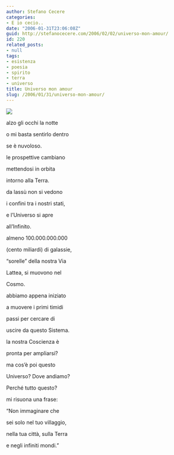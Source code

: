 ```yaml
---
author: Stefano Cecere
categories:
- E io cecio..
date: "2006-01-31T23:06:08Z"
guid: http://stefanocecere.com/2006/02/02/universo-mon-amour/
id: 220
related_posts:
- null
tags:
- esistenza
- poesia
- spirito
- terra
- universo
title: Universo mon amour
slug: /2006/01/31/universo-mon-amour/
---
```


![](/wp-content/universomonamour.jpg)

alzo gli occhi la notte
  
o mi basta sentirlo dentro
  
se è nuvoloso.

le prospettive cambiano
  
mettendosi in orbita
  
intorno alla Terra.

da lassù non si vedono
  
i confini tra i nostri stati,
  
e l’Universo si apre
  
all’Infinito.

almeno 100.000.000.000
  
(cento miliardi) di galassie,
  
“sorelle” della nostra Via
  
Lattea, si muovono nel
  
Cosmo.

abbiamo appena iniziato
  
a muovere i primi timidi
  
passi per cercare di
  
uscire da questo Sistema.

la nostra Coscienza è
  
pronta per ampliarsi?
  
ma cos’è poi questo
  
Universo? Dove andiamo?

Perché tutto questo?

mi risuona una frase:
  
“Non immaginare che
  
sei solo nel tuo villaggio,
  
nella tua città, sulla Terra
  
e negli infiniti mondi.”